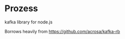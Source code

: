 Prozess
=======

kafka library for node.js


Borrows heavily from https://github.com/acrosa/kafka-rb

